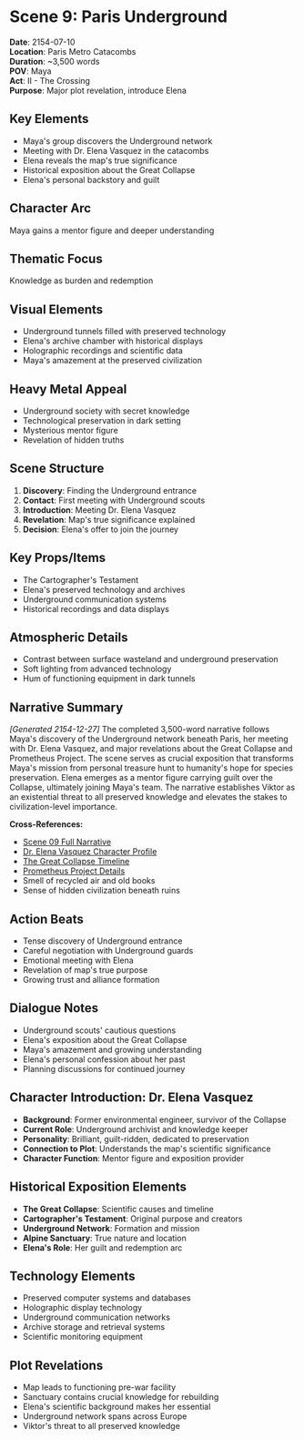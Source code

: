 # Scene 9: Paris Underground

**Date**: 2154-07-10  
**Location**: Paris Metro Catacombs  
**Duration**: ~3,500 words  
**POV**: Maya  
**Act**: II - The Crossing  
**Purpose**: Major plot revelation, introduce Elena  

## Key Elements
- Maya's group discovers the Underground network
- Meeting with Dr. Elena Vasquez in the catacombs
- Elena reveals the map's true significance
- Historical exposition about the Great Collapse
- Elena's personal backstory and guilt

## Character Arc
Maya gains a mentor figure and deeper understanding

## Thematic Focus
Knowledge as burden and redemption

## Visual Elements
- Underground tunnels filled with preserved technology
- Elena's archive chamber with historical displays
- Holographic recordings and scientific data
- Maya's amazement at the preserved civilization

## Heavy Metal Appeal
- Underground society with secret knowledge
- Technological preservation in dark setting
- Mysterious mentor figure
- Revelation of hidden truths

## Scene Structure
1. **Discovery**: Finding the Underground entrance
2. **Contact**: First meeting with Underground scouts
3. **Introduction**: Meeting Dr. Elena Vasquez
4. **Revelation**: Map's true significance explained
5. **Decision**: Elena's offer to join the journey

## Key Props/Items
- The Cartographer's Testament
- Elena's preserved technology and archives
- Underground communication systems
- Historical recordings and data displays

## Atmospheric Details
- Contrast between surface wasteland and underground preservation
- Soft lighting from advanced technology
- Hum of functioning equipment in dark tunnels

## Narrative Summary
*[Generated 2154-12-27]*
The completed 3,500-word narrative follows Maya's discovery of the Underground network beneath Paris, her meeting with Dr. Elena Vasquez, and major revelations about the Great Collapse and Prometheus Project. The scene serves as crucial exposition that transforms Maya's mission from personal treasure hunt to humanity's hope for species preservation. Elena emerges as a mentor figure carrying guilt over the Collapse, ultimately joining Maya's team. The narrative establishes Viktor as an existential threat to all preserved knowledge and elevates the stakes to civilization-level importance.

**Cross-References:**
- [Scene 09 Full Narrative](../narrative/scene-09-paris-underground-narrative.md)
- [Dr. Elena Vasquez Character Profile](../characters/dr-elena-vasquez.md)
- [The Great Collapse Timeline](../world-building/timeline.md)
- [Prometheus Project Details](../world-building/technology.md)
- Smell of recycled air and old books
- Sense of hidden civilization beneath ruins

## Action Beats
- Tense discovery of Underground entrance
- Careful negotiation with Underground guards
- Emotional meeting with Elena
- Revelation of map's true purpose
- Growing trust and alliance formation

## Dialogue Notes
- Underground scouts' cautious questions
- Elena's exposition about the Great Collapse
- Maya's amazement and growing understanding
- Elena's personal confession about her past
- Planning discussions for continued journey

## Character Introduction: Dr. Elena Vasquez
- **Background**: Former environmental engineer, survivor of the Collapse
- **Current Role**: Underground archivist and knowledge keeper
- **Personality**: Brilliant, guilt-ridden, dedicated to preservation
- **Connection to Plot**: Understands the map's scientific significance
- **Character Function**: Mentor figure and exposition provider

## Historical Exposition Elements
- **The Great Collapse**: Scientific causes and timeline
- **Cartographer's Testament**: Original purpose and creators
- **Underground Network**: Formation and mission
- **Alpine Sanctuary**: True nature and location
- **Elena's Role**: Her guilt and redemption arc

## Technology Elements
- Preserved computer systems and databases
- Holographic display technology
- Underground communication networks
- Archive storage and retrieval systems
- Scientific monitoring equipment

## Plot Revelations
- Map leads to functioning pre-war facility
- Sanctuary contains crucial knowledge for rebuilding
- Elena's scientific background makes her essential
- Underground network spans across Europe
- Viktor's threat to all preserved knowledge
